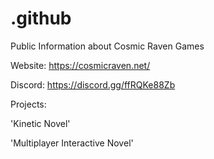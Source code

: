 # .github
Public Information about Cosmic Raven Games

Website:
https://cosmicraven.net/

Discord:
https://discord.gg/ffRQKe88Zb

Projects:

'Kinetic Novel'

'Multiplayer Interactive Novel'
